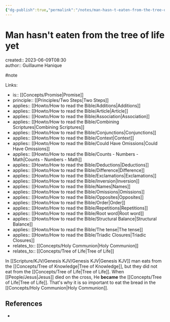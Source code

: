 ```yaml
---
{"dg-publish":true,"permalink":"/notes/man-hasn-t-eaten-from-the-tree-of-life-yet/"}
---
```



# Man hasn't eaten from the tree of life yet

created:: 2023-06-09T08:30  
author:: Guillaume Hanique

#note

Links:

- is:: [[Concepts/Promise\|Promise]]
- principle:: [[Principles/Two Steps\|Two Steps]]
- applies:: [[Howto/How to read the Bible/Additions\|Additions]]
- applies:: [[Howto/How to read the Bible/Article\|Article]]
- applies:: [[Howto/How to read the Bible/Association\|Association]]
- applies:: [[Howto/How to read the Bible/Combining Scriptures\|Combining Scriptures]]
- applies:: [[Howto/How to read the Bible/Conjunctions\|Conjunctions]]
- applies:: [[Howto/How to read the Bible/Context\|Context]]
- applies:: [[Howto/How to read the Bible/Could Have Omissions\|Could Have Omissions]]
- applies:: [[Howto/How to read the Bible/Counts - Numbers - Math\|Counts - Numbers - Math]]
- applies:: [[Howto/How to read the Bible/Deductions\|Deductions]]
- applies:: [[Howto/How to read the Bible/Difference\|Difference]]
- applies:: [[Howto/How to read the Bible/Exclamations\|Exclamations]]
- applies:: [[Howto/How to read the Bible/Inversion\|Inversion]]
- applies:: [[Howto/How to read the Bible/Names\|Names]]
- applies:: [[Howto/How to read the Bible/Omissions\|Omissions]]
- applies:: [[Howto/How to read the Bible/Opposites\|Opposites]]
- applies:: [[Howto/How to read the Bible/Order\|Order]]
- applies:: [[Howto/How to read the Bible/Repetitions\|Repetitions]]
- applies:: [[Howto/How to read the Bible/Root word\|Root word]]
- applies:: [[Howto/How to read the Bible/Structural Balance\|Structural Balance]]
- applies:: [[Howto/How to read the Bible/The tense\|The tense]]
- applies:: [[Howto/How to read the Bible/Triadic Closures\|Triadic Closures]]
- relates_to:: [[Concepts/Holy Communion\|Holy Communion]]
- relates_to:: [[Concepts/Tree of Life\|Tree of Life]]

In [[Scripture/KJV/Genesis KJV/Genesis KJV\|Genesis KJV]] man eats from the [[Concepts/Tree of Knowledge\|Tree of Knowledge]], but they did not eat from the [[Concepts/Tree of Life\|Tree of Life]]. When [[People/Jesus\|Jesus]] died on the cross, He **became** the [[Concepts/Tree of Life\|Tree of Life]]. That's why it is so important to eat the bread in the [[Concepts/Holy Communion\|Holy Communion]].

## References

- 
